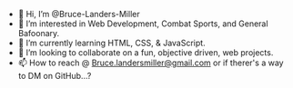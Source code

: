 - 👋 Hi, I’m @Bruce-Landers-Miller
- 👀 I’m interested in Web Development, Combat Sports, and General Bafoonary.
- 🌱 I’m currently learning HTML, CSS, & JavaScript.
- 💞️ I’m looking to collaborate on a fun, objective driven, web projects. 
- 📫 How to reach @ Bruce.landersmiller@gmail.com or if therer's a way to DM on GitHub...?


<!---
Bruce-Landers-Miller/Bruce-Landers-Miller is a ✨ special ✨ repository because its `README.md` (this file) appears on your GitHub profile.
You can click the Preview link to take a look at your changes.
--->
